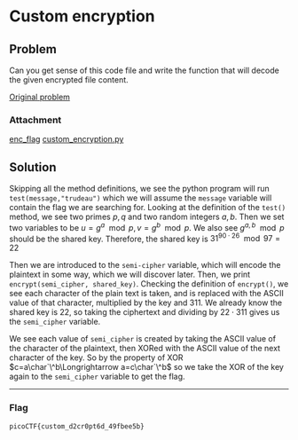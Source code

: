 # Custom encryption

## Problem
Can you get sense of this code file and write the function that will decode the given encrypted file content.

[Original problem](https://play.picoctf.org/practice/challenge/412)

### Attachment

[enc_flag](./enc_flag)
[custom_encryption.py](./custom_encryption.py)

## Solution

Skipping all the method definitions, we see the python program will run `test(message,"trudeau")` which we will assume the `message` variable will contain the flag we are searching for. Looking at the definition of the `test()` method, we see two primes $p,q$ and two random integers $a,b$. Then we set two variables to be $u=g^a \mod p,v=g^b \mod p$. We also see $g^{a,b} \mod p$ should be the shared key. Therefore, the shared key is $31^{90\cdot 26} \mod 97=22$

Then we are introduced to the `semi-cipher` variable, which will encode the plaintext in some way, which we will discover later. Then, we print `encrypt(semi_cipher, shared_key)`. Checking the definition of `encrypt()`, we see each character of the plain text is taken, and is replaced with the ASCII value of that character, multiplied by the key and 311. We already know the shared key is 22, so taking the ciphertext and dividing by $22\cdot 311$ gives us the `semi_cipher` variable.

We see each value of `semi_cipher` is created by taking the ASCII value of the character of the plaintext, then XORed with the ASCII value of the next character of the key. So by the property of XOR $c=a\char`\^b\Longrightarrow a=c\char`\^b$ so we take the XOR of the key again to the `semi_cipher` variable to get the flag.

***
### Flag 
```picoCTF{custom_d2cr0pt6d_49fbee5b}```